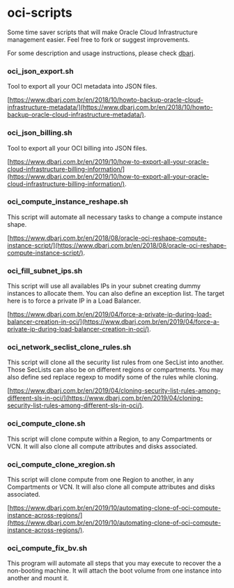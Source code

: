 # oci-scripts

Some time saver scripts that will make Oracle Cloud Infrastructure management easier. Feel free to fork or suggest improvements.

For some description and usage instructions, please check [dbarj](https://www.dbarj.com.br/).

### oci_json_export.sh

Tool to export all your OCI metadata into JSON files.

[https://www.dbarj.com.br/en/2018/10/howto-backup-oracle-cloud-infrastructure-metadata/](https://www.dbarj.com.br/en/2018/10/howto-backup-oracle-cloud-infrastructure-metadata/).

### oci_json_billing.sh

Tool to export all your OCI billing into JSON files.

[https://www.dbarj.com.br/en/2019/10/how-to-export-all-your-oracle-cloud-infrastructure-billing-information/](https://www.dbarj.com.br/en/2019/10/how-to-export-all-your-oracle-cloud-infrastructure-billing-information/).

### oci_compute_instance_reshape.sh

This script will automate all necessary tasks to change a compute instance shape.

[https://www.dbarj.com.br/en/2018/08/oracle-oci-reshape-compute-instance-script/](https://www.dbarj.com.br/en/2018/08/oracle-oci-reshape-compute-instance-script/).

### oci_fill_subnet_ips.sh

This script will use all availables IPs in your subnet creating dummy instances to allocate them. You can also define an exception list. The target here is to force a private IP in a Load Balancer.

[https://www.dbarj.com.br/en/2019/04/force-a-private-ip-during-load-balancer-creation-in-oci/](https://www.dbarj.com.br/en/2019/04/force-a-private-ip-during-load-balancer-creation-in-oci/).

### oci_network_seclist_clone_rules.sh

This script will clone all the security list rules from one SecList into another. Those SecLists can also be on different regions or compartments. You may also define sed replace regexp to modify some of the rules while cloning.

[https://www.dbarj.com.br/en/2019/04/cloning-security-list-rules-among-different-sls-in-oci/](https://www.dbarj.com.br/en/2019/04/cloning-security-list-rules-among-different-sls-in-oci/).

### oci_compute_clone.sh

This script will clone compute within a Region, to any Compartments or VCN. It will also clone all compute attributes and disks associated.

### oci_compute_clone_xregion.sh

This script will clone compute from one Region to another, in any Compartments or VCN. It will also clone all compute attributes and disks associated.

[https://www.dbarj.com.br/en/2019/10/automating-clone-of-oci-compute-instance-across-regions/](https://www.dbarj.com.br/en/2019/10/automating-clone-of-oci-compute-instance-across-regions/).

### oci_compute_fix_bv.sh

This program will automate all steps that you may execute to recover the a non-booting machine. It will attach the boot volume from one instance into another and mount it.


